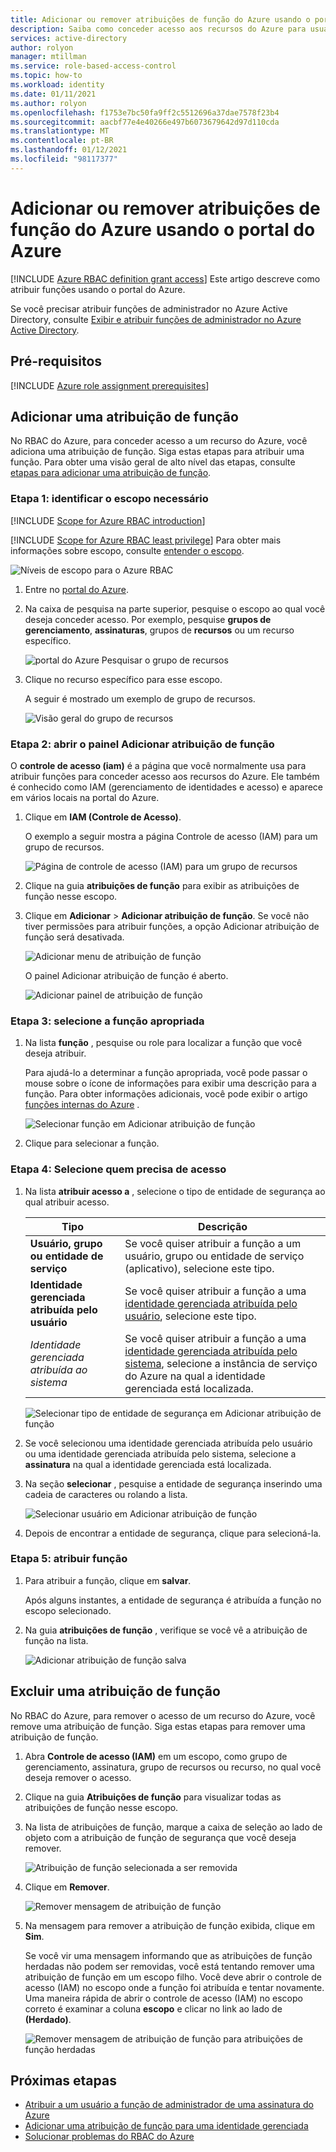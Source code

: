```yaml
---
title: Adicionar ou remover atribuições de função do Azure usando o portal do Azure-RBAC do Azure
description: Saiba como conceder acesso aos recursos do Azure para usuários, grupos, entidades de serviço ou identidades gerenciadas usando o portal do Azure e o controle de acesso baseado em função do Azure (RBAC do Azure).
services: active-directory
author: rolyon
manager: mtillman
ms.service: role-based-access-control
ms.topic: how-to
ms.workload: identity
ms.date: 01/11/2021
ms.author: rolyon
ms.openlocfilehash: f1753e7bc50fa9ff2c5512696a37dae7578f23b4
ms.sourcegitcommit: aacbf77e4e40266e497b6073679642d97d110cda
ms.translationtype: MT
ms.contentlocale: pt-BR
ms.lasthandoff: 01/12/2021
ms.locfileid: "98117377"
---
```

# <a name="add-or-remove-azure-role-assignments-using-the-azure-portal"></a>Adicionar ou remover atribuições de função do Azure usando o portal do Azure

[!INCLUDE [Azure RBAC definition grant access](../../includes/role-based-access-control/definition-grant.md)] Este artigo descreve como atribuir funções usando o portal do Azure.

Se você precisar atribuir funções de administrador no Azure Active Directory, consulte [Exibir e atribuir funções de administrador no Azure Active Directory](../active-directory/roles/manage-roles-portal.md).

## <a name="prerequisites"></a>Pré-requisitos

[!INCLUDE [Azure role assignment prerequisites](../../includes/role-based-access-control/prerequisites-role-assignments.md)]

## <a name="add-a-role-assignment"></a>Adicionar uma atribuição de função

No RBAC do Azure, para conceder acesso a um recurso do Azure, você adiciona uma atribuição de função. Siga estas etapas para atribuir uma função. Para obter uma visão geral de alto nível das etapas, consulte [etapas para adicionar uma atribuição de função](role-assignments-steps.md).

### <a name="step-1-identify-the-needed-scope"></a>Etapa 1: identificar o escopo necessário

[!INCLUDE [Scope for Azure RBAC introduction](../../includes/role-based-access-control/scope-intro.md)]

[!INCLUDE [Scope for Azure RBAC least privilege](../../includes/role-based-access-control/scope-least.md)] Para obter mais informações sobre escopo, consulte [entender o escopo](scope-overview.md).

![Níveis de escopo para o Azure RBAC](../../includes/role-based-access-control/media/scope-levels.png)

1. Entre no [portal do Azure](https://portal.azure.com).

1. Na caixa de pesquisa na parte superior, pesquise o escopo ao qual você deseja conceder acesso. Por exemplo, pesquise **grupos de gerenciamento**, **assinaturas**, grupos de **recursos** ou um recurso específico.

    ![portal do Azure Pesquisar o grupo de recursos](./media/shared/rg-portal-search.png)

1. Clique no recurso específico para esse escopo.

    A seguir é mostrado um exemplo de grupo de recursos.

    ![Visão geral do grupo de recursos](./media/shared/rg-overview.png)

### <a name="step-2-open-the-add-role-assignment-pane"></a>Etapa 2: abrir o painel Adicionar atribuição de função

O **controle de acesso (iam)** é a página que você normalmente usa para atribuir funções para conceder acesso aos recursos do Azure. Ele também é conhecido como IAM (gerenciamento de identidades e acesso) e aparece em vários locais na portal do Azure.

1. Clique em **IAM (Controle de Acesso)**.

    O exemplo a seguir mostra a página Controle de acesso (IAM) para um grupo de recursos.

    ![Página de controle de acesso (IAM) para um grupo de recursos](./media/shared/rg-access-control.png)

1. Clique na guia **atribuições de função** para exibir as atribuições de função nesse escopo.

1. Clique em **Adicionar**  >  **Adicionar atribuição de função**.
   Se você não tiver permissões para atribuir funções, a opção Adicionar atribuição de função será desativada.

   ![Adicionar menu de atribuição de função](./media/shared/add-role-assignment-menu.png)

    O painel Adicionar atribuição de função é aberto.

   ![Adicionar painel de atribuição de função](./media/shared/add-role-assignment.png)

### <a name="step-3-select-the-appropriate-role"></a>Etapa 3: selecione a função apropriada

1. Na lista **função** , pesquise ou role para localizar a função que você deseja atribuir.

    Para ajudá-lo a determinar a função apropriada, você pode passar o mouse sobre o ícone de informações para exibir uma descrição para a função. Para obter informações adicionais, você pode exibir o artigo [funções internas do Azure](built-in-roles.md) .

   ![Selecionar função em Adicionar atribuição de função](./media/role-assignments-portal/add-role-assignment-role.png)

1. Clique para selecionar a função.

### <a name="step-4-select-who-needs-access"></a>Etapa 4: Selecione quem precisa de acesso

1. Na lista **atribuir acesso a** , selecione o tipo de entidade de segurança ao qual atribuir acesso.

    | Tipo | Descrição |
    | --- | --- |
    | **Usuário, grupo ou entidade de serviço** | Se você quiser atribuir a função a um usuário, grupo ou entidade de serviço (aplicativo), selecione este tipo. |
    | **Identidade gerenciada atribuída pelo usuário** | Se você quiser atribuir a função a uma [identidade gerenciada atribuída pelo usuário](../active-directory/managed-identities-azure-resources/overview.md), selecione este tipo. |
    | *Identidade gerenciada atribuída ao sistema* | Se você quiser atribuir a função a uma [identidade gerenciada atribuída pelo sistema](../active-directory/managed-identities-azure-resources/overview.md), selecione a instância de serviço do Azure na qual a identidade gerenciada está localizada. |

   ![Selecionar tipo de entidade de segurança em Adicionar atribuição de função](./media/role-assignments-portal/add-role-assignment-type.png)

1. Se você selecionou uma identidade gerenciada atribuída pelo usuário ou uma identidade gerenciada atribuída pelo sistema, selecione a **assinatura** na qual a identidade gerenciada está localizada.

1. Na seção **selecionar** , pesquise a entidade de segurança inserindo uma cadeia de caracteres ou rolando a lista.

   ![Selecionar usuário em Adicionar atribuição de função](./media/role-assignments-portal/add-role-assignment-user.png)

1. Depois de encontrar a entidade de segurança, clique para selecioná-la.

### <a name="step-5-assign-role"></a>Etapa 5: atribuir função

1. Para atribuir a função, clique em **salvar**.

   Após alguns instantes, a entidade de segurança é atribuída a função no escopo selecionado.

1. Na guia **atribuições de função** , verifique se você vê a atribuição de função na lista.

    ![Adicionar atribuição de função salva](./media/role-assignments-portal/rg-role-assignments.png)

## <a name="remove-a-role-assignment"></a>Excluir uma atribuição de função

No RBAC do Azure, para remover o acesso de um recurso do Azure, você remove uma atribuição de função. Siga estas etapas para remover uma atribuição de função.

1. Abra **Controle de acesso (IAM)** em um escopo, como grupo de gerenciamento, assinatura, grupo de recursos ou recurso, no qual você deseja remover o acesso.

1. Clique na guia **Atribuições de função** para visualizar todas as atribuições de função nesse escopo.

1. Na lista de atribuições de função, marque a caixa de seleção ao lado de objeto com a atribuição de função de segurança que você deseja remover.

   ![Atribuição de função selecionada a ser removida](./media/role-assignments-portal/rg-role-assignments-select.png)

1. Clique em **Remover**.

   ![Remover mensagem de atribuição de função](./media/role-assignments-portal/remove-role-assignment.png)

1. Na mensagem para remover a atribuição de função exibida, clique em **Sim**.

    Se você vir uma mensagem informando que as atribuições de função herdadas não podem ser removidas, você está tentando remover uma atribuição de função em um escopo filho. Você deve abrir o controle de acesso (IAM) no escopo onde a função foi atribuída e tentar novamente. Uma maneira rápida de abrir o controle de acesso (IAM) no escopo correto é examinar a coluna **escopo** e clicar no link ao lado de **(Herdado)**.

   ![Remover mensagem de atribuição de função para atribuições de função herdadas](./media/role-assignments-portal/remove-role-assignment-inherited.png)

## <a name="next-steps"></a>Próximas etapas

- [Atribuir a um usuário a função de administrador de uma assinatura do Azure](role-assignments-portal-subscription-admin.md)
- [Adicionar uma atribuição de função para uma identidade gerenciada](role-assignments-portal-managed-identity.md)
- [Solucionar problemas do RBAC do Azure](troubleshooting.md)
